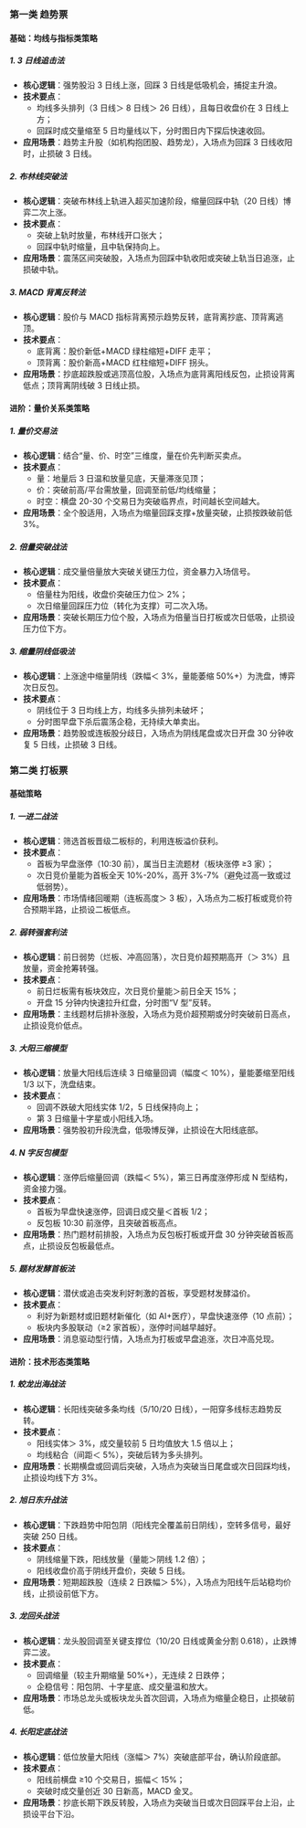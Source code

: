 ### 第一类 趋势票

#### 基础：均线与指标类策略

##### 1. 3 日线追击法

- **核心逻辑**：强势股沿 3 日线上涨，回踩 3 日线是低吸机会，捕捉主升浪。
- **技术要点**：
  - 均线多头排列（3 日线＞ 8 日线＞ 26 日线），且每日收盘价在 3 日线上方；
  - 回踩时成交量缩至 5 日均量线以下，分时图日内下探后快速收回。
- **应用场景**：趋势主升股（如机构抱团股、趋势龙），入场点为回踩 3 日线收阳时，止损破 3 日线。

##### 2. 布林线突破法

- **核心逻辑**：突破布林线上轨进入超买加速阶段，缩量回踩中轨（20 日线）博弈二次上涨。
- **技术要点**：
  - 突破上轨时放量，布林线开口张大；
  - 回踩中轨时缩量，且中轨保持向上。
- **应用场景**：震荡区间突破股，入场点为回踩中轨收阳或突破上轨当日追涨，止损破中轨。

##### 3. MACD 背离反转法

- **核心逻辑**：股价与 MACD 指标背离预示趋势反转，底背离抄底、顶背离逃顶。
- **技术要点**：
  - 底背离：股价新低+MACD 绿柱缩短+DIFF 走平；
  - 顶背离：股价新高+MACD 红柱缩短+DIFF 拐头。
- **应用场景**：抄底超跌股或逃顶高位股，入场点为底背离阳线反包，止损设背离低点；顶背离阴线破 3 日线止损。

#### 进阶：量价关系类策略

##### 1. 量价交易法

- **核心逻辑**：结合“量、价、时空”三维度，量在价先判断买卖点。
- **技术要点**：
  - 量：地量后 3 日温和放量见底，天量滞涨见顶；
  - 价：突破前高/平台需放量，回调至前低/均线缩量；
  - 时空：横盘 20-30 个交易日为突破临界点，时间越长空间越大。
- **应用场景**：全个股适用，入场点为缩量回踩支撑+放量突破，止损按跌破前低 3%。

##### 2. 倍量突破战法

- **核心逻辑**：成交量倍量放大突破关键压力位，资金暴力入场信号。
- **技术要点**：
  - 倍量柱为阳线，收盘价突破压力位＞ 2%；
  - 次日缩量回踩压力位（转化为支撑）可二次入场。
- **应用场景**：突破长期压力位个股，入场点为倍量当日打板或次日低吸，止损设压力位下方。

##### 3. 缩量阴线低吸法

- **核心逻辑**：上涨途中缩量阴线（跌幅＜ 3%，量能萎缩 50%+）为洗盘，博弈次日反包。
- **技术要点**：
  - 阴线位于 3 日均线上方，均线多头排列未破坏；
  - 分时图早盘下杀后震荡企稳，无持续大单卖出。
- **应用场景**：趋势股或连板股分歧日，入场点为阴线尾盘或次日开盘 30 分钟收复 5 日线，止损破 3 日线。

### 第二类 打板票

#### 基础策略

##### 1. 一进二战法

- **核心逻辑**：筛选首板晋级二板标的，利用连板溢价获利。
- **技术要点**：
  - 首板为早盘涨停（10:30 前），属当日主流题材（板块涨停 ≥3 家）；
  - 次日竞价量能为首板全天 10%-20%，高开 3%-7%（避免过高一致或过低弱势）。
- **应用场景**：市场情绪回暖期（连板高度＞ 3 板），入场点为二板打板或竞价符合预期半路，止损设二板低点。

##### 2. 弱转强套利法

- **核心逻辑**：前日弱势（烂板、冲高回落），次日竞价超预期高开（＞ 3%）且放量，资金抢筹转强。
- **技术要点**：
  - 前日烂板需有板块效应，次日竞价量能＞前日全天 15%；
  - 开盘 15 分钟内快速拉升红盘，分时图“V 型”反转。
- **应用场景**：主线题材后排补涨股，入场点为竞价超预期或分时突破前日高点，止损设竞价低点。

##### 3. 大阳三缩模型

- **核心逻辑**：放量大阳线后连续 3 日缩量回调（幅度＜ 10%），量能萎缩至阳线 1/3 以下，洗盘结束。
- **技术要点**：
  - 回调不跌破大阳线实体 1/2，5 日线保持向上；
  - 第 3 日缩量十字星或小阳线入场。
- **应用场景**：强势股初升段洗盘，低吸博反弹，止损设在大阳线底部。

##### 4. N 字反包模型

- **核心逻辑**：涨停后缩量回调（跌幅＜ 5%），第三日再度涨停形成 N 型结构，资金接力强。
- **技术要点**：
  - 首板为早盘快速涨停，回调日成交量＜首板 1/2；
  - 反包板 10:30 前涨停，且突破首板高点。
- **应用场景**：热门题材前排股，入场点为反包板打板或开盘 30 分钟突破首板高点，止损设反包板最低点。

##### 5. 题材发酵首板法

- **核心逻辑**：潜伏或追击突发利好刺激的首板，享受题材发酵溢价。
- **技术要点**：
  - 利好为新题材或旧题材新催化（如 AI+医疗），早盘快速涨停（10 点前）；
  - 板块内多股联动（≥2 家首板），涨停时间越早越好。
- **应用场景**：消息驱动型行情，入场点为打板或早盘追涨，次日冲高兑现。

#### 进阶：技术形态类策略

##### 1. 蛟龙出海战法

- **核心逻辑**：长阳线突破多条均线（5/10/20 日线），一阳穿多线标志趋势反转。
- **技术要点**：
  - 阳线实体＞ 3%，成交量较前 5 日均值放大 1.5 倍以上；
  - 均线粘合（间距＜ 5%），突破后转为多头排列。
- **应用场景**：长期横盘或回调后突破，入场点为突破当日尾盘或次日回踩均线，止损设均线下方 3%。

##### 2. 旭日东升战法

- **核心逻辑**：下跌趋势中阳包阴（阳线完全覆盖前日阴线），空转多信号，最好突破 250 日线。
- **技术要点**：
  - 阴线缩量下跌，阳线放量（量能＞阴线 1.2 倍）；
  - 阳线收盘价高于阴线开盘价，突破 5 日线。
- **应用场景**：短期超跌股（连续 2 日跌幅＞ 5%），入场点为阳线午后站稳均价线，止损设前低下方。

##### 3. 龙回头战法

- **核心逻辑**：龙头股回调至关键支撑位（10/20 日线或黄金分割 0.618），止跌博弈二波。
- **技术要点**：
  - 回调缩量（较主升期缩量 50%+），无连续 2 日跌停；
  - 企稳信号：阳包阴、十字星底、成交量温和放大。
- **应用场景**：市场总龙头或板块龙头首次回调，入场点为缩量企稳日，止损破前低。

##### 4. 长阳定底战法

- **核心逻辑**：低位放量大阳线（涨幅＞ 7%）突破底部平台，确认阶段底部。
- **技术要点**：
  - 阳线前横盘 ≥10 个交易日，振幅＜ 15%；
  - 突破时成交量创近 30 日新高，MACD 金叉。
- **应用场景**：抄底长期下跌反转股，入场点为突破当日或次日回踩平台上沿，止损设平台下沿。
